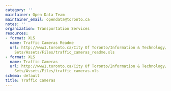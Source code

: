 ```yaml
---
category: ''
maintainer: Open Data Team
maintainer_email: opendata@toronto.ca
notes: ''
organization: Transportation Services
resources:
- format: XLS
  name: Traffic Cameras Readme
  url: http://www1.toronto.ca/City Of Toronto/Information & Technology/Open Data/Data
    Sets/Assets/Files/traffic_cameras_readme.xls
- format: XLS
  name: Traffic Cameras
  url: http://www1.toronto.ca/City Of Toronto/Information & Technology/Open Data/Data
    Sets/Assets/Files/traffic_cameras.xls
schema: default
title: Traffic Cameras
---
```


